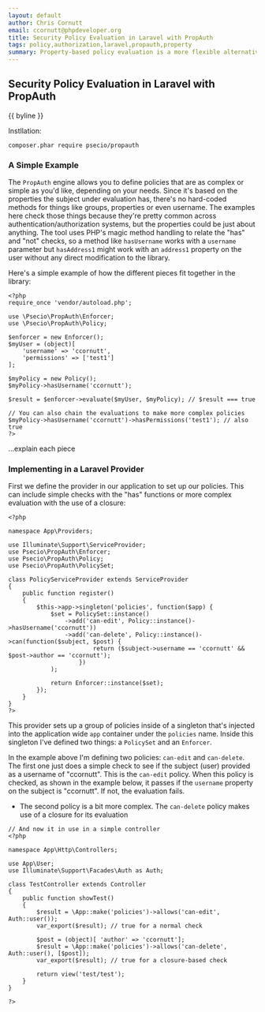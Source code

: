 ```yaml
---
layout: default
author: Chris Cornutt
email: ccornutt@phpdeveloper.org
title: Security Policy Evaluation in Laravel with PropAuth
tags: policy,authorization,laravel,propauth,property
summary: Property-based policy evaluation is a more flexible alternative to the usual hard-coded checks
---
```


Security Policy Evaluation in Laravel with PropAuth
--------------

{{ byline }}


Instllation:

```
composer.phar require psecio/propauth
```

### A Simple Example

The `PropAuth` engine allows you to define policies that are as complex or simple as you'd like, depending on your needs. Since it's based on the properties the subject under evaluation has, there's no hard-coded methods for things like groups, properties or even username. The examples here check those things because they're pretty common across authentication/authorization systems, but the properties could be just about anything. The tool uses PHP's magic method handling to relate the "has" and "not" checks, so a method like `hasUsername` works with a `username` parameter but `hasAddress1` might work with an `address1` property on the user without any direct modification to the library.

Here's a simple example of how the different pieces fit together in the library:

```
<?php
require_once 'vendor/autoload.php';

use \Psecio\PropAuth\Enforcer;
use \Psecio\PropAuth\Policy;

$enforcer = new Enforcer();
$myUser = (object)[
	'username' => 'ccornutt',
    'permissions' => ['test1']
];

$myPolicy = new Policy();
$myPolicy->hasUsername('ccornutt');

$result = $enforcer->evaluate($myUser, $myPolicy); // $result === true

// You can also chain the evaluations to make more complex policies
$myPolicy->hasUsername('ccornutt')->hasPermissions('test1'); // also true
?>
```

...explain each piece


### Implementing in a Laravel Provider

First we define the provider in our application to set up our policies. This can include simple checks with the "has" functions or more complex evaluation with the use of a closure:

```
<?php

namespace App\Providers;

use Illuminate\Support\ServiceProvider;
use Psecio\PropAuth\Enforcer;
use Psecio\PropAuth\Policy;
use Psecio\PropAuth\PolicySet;

class PolicyServiceProvider extends ServiceProvider
{
    public function register()
    {
    	$this->app->singleton('policies', function($app) {
    		$set = PolicySet::instance()
    			->add('can-edit', Policy::instance()->hasUsername('ccornutt'))
    			->add('can-delete', Policy::instance()->can(function($subject, $post) {
						return ($subject->username == 'ccornutt' && $post->author == 'ccornutt');
    				})
    		);

    		return Enforcer::instance($set);
    	});
    }
}
?>
```

This provider sets up a group of policies inside of a singleton that's injected into the application wide `app` container under the `policies` name. Inside this singleton I've defined two things: a `PolicySet` and an `Enforcer`.

In the example above I'm defining two policies: `can-edit` and `can-delete`. The first one just does a simple check to see if the subject (user) provided as a username of "ccornutt". This is the `can-edit` policy. When this policy is checked, as shown in the example below, it passes if the `username` property on the subject is "ccornutt". If not, the evaluation fails.

- The second policy is a bit more complex. The `can-delete` policy makes use of a closure for its evaluation


```
// And now it in use in a simple controller
<?php

namespace App\Http\Controllers;

use App\User;
use Illuminate\Support\Facades\Auth as Auth;

class TestController extends Controller
{
	public function showTest()
	{
		$result = \App::make('policies')->allows('can-edit', Auth::user());
		var_export($result); // true for a normal check

		$post = (object)[ 'author' => 'ccornutt'];
		$result = \App::make('policies')->allows('can-delete', Auth::user(), [$post]);
		var_export($result); // true for a closure-based check

		return view('test/test');
	}
}

?>
```